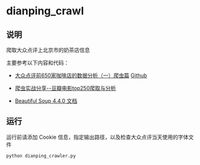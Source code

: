 # dianping_crawl

## 说明
爬取大众点评上北京市的奶茶店信息

主要参考以下内容和代码：

+ [大众点评前650家咖啡店的数据分析（一）爬虫篇](https://blog.csdn.net/weixin_41013322/article/details/104702813)
[Github](https://github.com/Amberjay18/dianping_coffee_analysis)


+ [爬虫实战分享--豆瓣电影top250爬取与分析](https://zhuanlan.zhihu.com/p/62601606)

+ [Beautiful Soup 4.4.0 文档](https://beautifulsoup.readthedocs.io/zh_CN/v4.4.0/)


## 运行
运行前请添加 Cookie 信息，指定输出路径，以及检查大众点评当天使用的字体文件
```
python dianping_crawler.py
```

